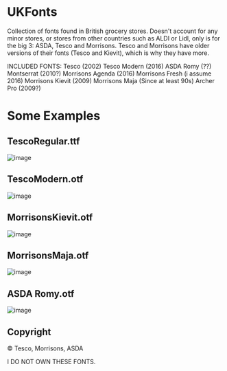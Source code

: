 # UKFonts
Collection of fonts found in British grocery stores.
Doesn't account for any minor stores, or stores from other countries such as ALDI or Lidl, only is for the big 3: ASDA, Tesco and Morrisons. Tesco and Morrisons have older versions of their fonts (Tesco and Kievit), which is why they have more.

INCLUDED FONTS:
Tesco (2002) 
Tesco Modern (2016)
ASDA Romy (??)
Montserrat (2010?)
Morrisons Agenda (2016)
Morrisons Fresh (i assume 2016)
Morrisons Kievit (2009)
Morrisons Maja (Since at least 90s)
Archer Pro (2009?)

# Some Examples

## TescoRegular.ttf
![image](https://i.imgur.com/quwKUt1.png)

## TescoModern.otf
![image](https://i.imgur.com/nrH5Hfi.png)

## MorrisonsKievit.otf
![image](https://i.imgur.com/B1KD5SM.png)

## MorrisonsMaja.otf
![image](https://i.imgur.com/ovltfoB.png)

## ASDA Romy.otf
![image](https://i.imgur.com/rid3WJG.png)

## Copyright
© Tesco, Morrisons, ASDA

I DO NOT OWN THESE FONTS.
